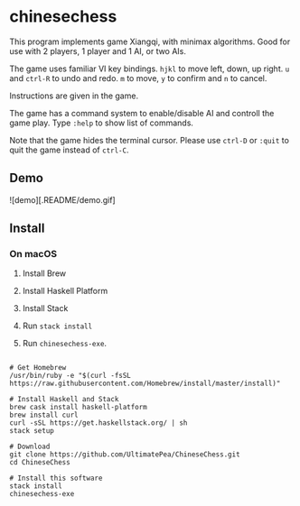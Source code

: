 # chinesechess

This program implements game Xiangqi, with minimax algorithms. 
Good for use with 2 players, 1 player and 1 AI, or two AIs.

The game uses familiar VI key bindings.
`hjkl` to move left, down, up right.
`u` and `ctrl-R` to undo and redo.
`m` to move, `y` to confirm and `n` to cancel.

Instructions are given in the game.

The game has a command system to enable/disable AI and controll the game play.
Type `:help` to show list of commands.


Note that the game hides the terminal cursor. Please use `ctrl-D` or `:quit`
to quit the game instead of `ctrl-C`.


## Demo

![demo][.README/demo.gif]

## Install

### On macOS

1. Install Brew 

2. Install Haskell Platform

3. Install Stack

4. Run `stack install`

5. Run `chinesechess-exe`.

```

# Get Homebrew
/usr/bin/ruby -e "$(curl -fsSL https://raw.githubusercontent.com/Homebrew/install/master/install)"

# Install Haskell and Stack
brew cask install haskell-platform
brew install curl
curl -sSL https://get.haskellstack.org/ | sh
stack setup

# Download
git clone https://github.com/UltimatePea/ChineseChess.git
cd ChineseChess

# Install this software
stack install
chinesechess-exe
```


